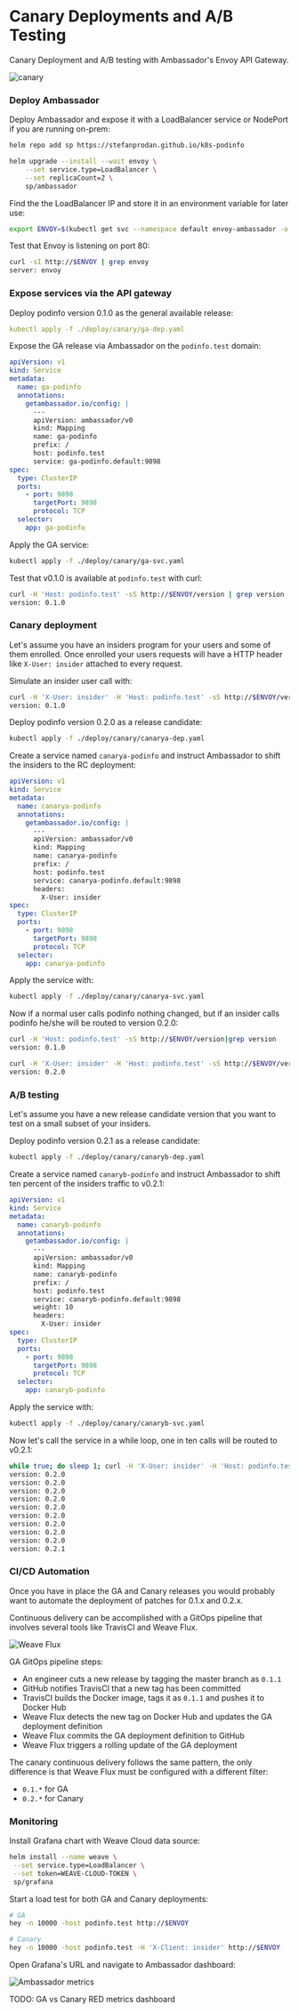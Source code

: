 # Canary Deployments and A/B Testing

Canary Deployment and A/B testing with Ambassador's Envoy API Gateway. 

![canary](diagrams/ambassador.png)

### Deploy Ambassador

Deploy Ambassador and expose it with a LoadBalancer service or NodePort if you are running on-prem:

```bash
helm repo add sp https://stefanprodan.github.io/k8s-podinfo

helm upgrade --install --wait envoy \
    --set service.type=LoadBalancer \
    --set replicaCount=2 \
    sp/ambassador
```

Find the the LoadBalancer IP and store it in an environment variable for later use:

```bash
export ENVOY=$(kubectl get svc --namespace default envoy-ambassador -o jsonpath='{.status.loadBalancer.ingress[0].ip}')
```

Test that Envoy is listening on port 80:

```bash
curl -sI http://$ENVOY | grep envoy
server: envoy
``` 

### Expose services via the API gateway

Deploy podinfo version 0.1.0 as the general available release:

```yaml
kubectl apply -f ./deploy/canary/ga-dep.yaml
```

Expose the GA release via Ambassador on the `podinfo.test` domain:

```yaml
apiVersion: v1
kind: Service
metadata:
  name: ga-podinfo
  annotations:
    getambassador.io/config: |
      ---
      apiVersion: ambassador/v0
      kind: Mapping
      name: ga-podinfo
      prefix: /
      host: podinfo.test
      service: ga-podinfo.default:9898
spec:
  type: ClusterIP
  ports:
    - port: 9898
      targetPort: 9898
      protocol: TCP
  selector:
    app: ga-podinfo
```

Apply the GA service:

```bash
kubectl apply -f ./deploy/canary/ga-svc.yaml
```

Test that v0.1.0 is available at `podinfo.test` with curl:

```bash
curl -H 'Host: podinfo.test' -sS http://$ENVOY/version | grep version
version: 0.1.0
```

### Canary deployment

Let's assume you have an insiders program for your users and some of them enrolled.
Once enrolled your users requests will have a HTTP header like `X-User: insider` attached to every request.

Simulate an insider user call with:

```bash
curl -H 'X-User: insider' -H 'Host: podinfo.test' -sS http://$ENVOY/version | grep version
version: 0.1.0
```

Deploy podinfo version 0.2.0 as a release candidate:

```bash
kubectl apply -f ./deploy/canary/canarya-dep.yaml
```

Create a service named `canarya-podinfo` and instruct Ambassador to shift the insiders to the RC deployment:

```yaml
apiVersion: v1
kind: Service
metadata:
  name: canarya-podinfo
  annotations:
    getambassador.io/config: |
      ---
      apiVersion: ambassador/v0
      kind: Mapping
      name: canarya-podinfo
      prefix: /
      host: podinfo.test
      service: canarya-podinfo.default:9898
      headers:
        X-User: insider
spec:
  type: ClusterIP
  ports:
    - port: 9898
      targetPort: 9898
      protocol: TCP
  selector:
    app: canarya-podinfo
```

Apply the service with:

```bash
kubectl apply -f ./deploy/canary/canarya-svc.yaml
```

Now if a normal user calls podinfo nothing changed, 
but if an insider calls podinfo he/she will be routed to version 0.2.0:

```bash
curl -H 'Host: podinfo.test' -sS http://$ENVOY/version|grep version
version: 0.1.0

curl -H 'X-User: insider' -H 'Host: podinfo.test' -sS http://$ENVOY/version|grep version
version: 0.2.0
```

### A/B testing

Let's assume you have a new release candidate version that you want to test on a small subset of your 
insiders. 

Deploy podinfo version 0.2.1 as a release candidate:

```bash
kubectl apply -f ./deploy/canary/canaryb-dep.yaml
```

Create a service named `canaryb-podinfo` and instruct Ambassador to shift ten percent of
the insiders traffic to v0.2.1:

```yaml
apiVersion: v1
kind: Service
metadata:
  name: canaryb-podinfo
  annotations:
    getambassador.io/config: |
      ---
      apiVersion: ambassador/v0
      kind: Mapping
      name: canaryb-podinfo
      prefix: /
      host: podinfo.test
      service: canaryb-podinfo.default:9898
      weight: 10
      headers:
        X-User: insider
spec:
  type: ClusterIP
  ports:
    - port: 9898
      targetPort: 9898
      protocol: TCP
  selector:
    app: canaryb-podinfo
```

Apply the service with:

```bash
kubectl apply -f ./deploy/canary/canaryb-svc.yaml
```

Now let's call the service in a while loop, one in ten calls will be routed to v0.2.1:

```bash
while true; do sleep 1; curl -H 'X-User: insider' -H 'Host: podinfo.test' -sS http://$ENVOY/version|grep version; done
version: 0.2.0
version: 0.2.0
version: 0.2.0
version: 0.2.0
version: 0.2.0
version: 0.2.0
version: 0.2.0
version: 0.2.0
version: 0.2.0
version: 0.2.1
```

### CI/CD Automation

Once you have in place the GA and Canary releases you would probably want to automate 
the deployment of patches for 0.1.x and 0.2.x. 

Continuous delivery can be accomplished with a GitOps pipeline that involves several tools 
like TravisCI and Weave Flux.  

![Weave Flux](diagrams/flux.png)

GA GitOps pipeline steps:

* An engineer cuts a new release by tagging the master branch as `0.1.1`
* GitHub notifies TravisCI that a new tag has been committed
* TravisCI builds the Docker image, tags it as `0.1.1` and pushes it to Docker Hub
* Weave Flux detects the new tag on Docker Hub and updates the GA deployment definition 
* Weave Flux commits the GA deployment definition to GitHub
* Weave Flux triggers a rolling update of the GA deployment 

The canary continuous delivery follows the same pattern, the only difference is that Weave Flux must be 
configured with a different filter:

* `0.1.*` for GA 
* `0.2.*` for Canary

### Monitoring

Install Grafana chart with Weave Cloud data source:

```bash
helm install --name weave \
 --set service.type=LoadBalancer \
 --set token=WEAVE-CLOUD-TOKEN \
 sp/grafana
```

Start a load test for both GA and Canary deployments:

```bash
# GA
hey -n 10000 -host podinfo.test http://$ENVOY

# Canary
hey -n 10000 -host podinfo.test -H 'X-Client: insider' http://$ENVOY
```

Open Grafana's URL and navigate to Ambassador dashboard:

![Ambassador metrics](diagrams/ambassador-dash.png)

TODO: GA vs Canary RED metrics dashboard
